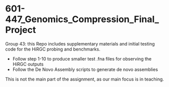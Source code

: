 # 601-447_Genomics_Compression_Final_Project
 Group 43: this Repo includes supplementary materials and initial testing code for the HiRGC probing and benchmarks. 
 - Follow step 1-10 to produce smaller test .fna files for observing the HiRGC outputs
 - Follow the De Novo Assembly scripts to generate de novo assemblies

This is not the main part of the assignment, as our main focus is in teaching.
